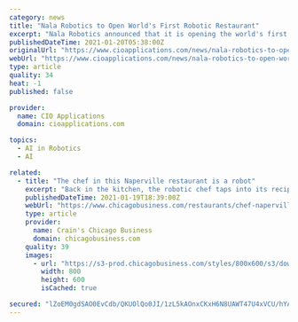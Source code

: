 ```yaml
---
category: news
title: "Nala Robotics to Open World's First Robotic Restaurant"
excerpt: "Nala Robotics announced that it is opening the world's first state-of-the-art intelligent restaurant, in Naperville, Illinois, at Route 59 and Ogden Ave. this April 2021. This AI-based robotic kitchen can create dishes from any cuisine around the world,"
publishedDateTime: 2021-01-20T05:38:00Z
originalUrl: "https://www.cioapplications.com/news/nala-robotics-to-open-world-s-first-robotic-restaurant-nid-7100.html"
webUrl: "https://www.cioapplications.com/news/nala-robotics-to-open-world-s-first-robotic-restaurant-nid-7100.html"
type: article
quality: 34
heat: -1
published: false

provider:
  name: CIO Applications
  domain: cioapplications.com

topics:
  - AI in Robotics
  - AI

related:
  - title: "The chef in this Naperville restaurant is a robot"
    excerpt: "Back in the kitchen, the robotic chef taps into its recipe database and gets to work. The robot’s human coworkers will have chopped herbs, vegetables or other ingredients and loaded them into a dispenser."
    publishedDateTime: 2021-01-19T18:39:00Z
    webUrl: "https://www.chicagobusiness.com/restaurants/chef-naperville-restaurant-robot"
    type: article
    provider:
      name: Crain's Chicago Business
      domain: chicagobusiness.com
    quality: 39
    images:
      - url: "https://s3-prod.chicagobusiness.com/styles/800x600/s3/download_6.jpeg"
        width: 800
        height: 600
        isCached: true

secured: "lZoEM0gdSAO0EvCdb/QKUOlQo0JI/1zL5kAOnxCKxH6N8UAWT47U4xVCU/hYAU4IvNcmUGVm+PSmeMZ2vgCNWFAXjD4QwoOAEGaWucJVudSrAjZXohQw+gAvQ78a8Iw1WL4odZZt6DHmR+RuvCUdv938kkqJ3fACPEpe5MfSBf2wv+Zer0B9ra4wl+JSCL20+eT3+YaukjjbTvIGwDYVJ4SldKAU4TtYyuEeK2JVtUCfq/Wf3JJkHtTCBAhe7eLiirBu/XD7KPpjnME9cUZTTaSpmOj/ef2cSVoCvoyYUzgslafXScQn0IlEPqMT3aZjER1TJs6RhasuWlre06L2k/t1J0pKBADock2AD8ke5Ak=;6m+cybXpx4Pu0BtLgyN31g=="
---
```


